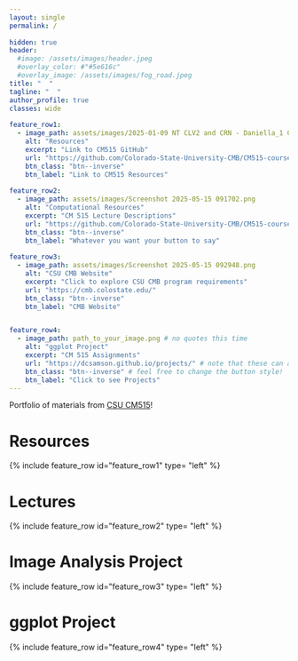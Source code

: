```yaml
---
layout: single
permalink: / 
     
hidden: true
header:
  #image: /assets/images/header.jpeg
  #overlay_color: #"#5e616c"
  #overlay_image: /assets/images/fog_road.jpeg
title: "  "
tagline: "  "   
author_profile: true
classes: wide
   
feature_row1:
  - image_path: assets/images/2025-01-09 NT CLV2 and CRN - Daniella_1 CLV2 ER_ch01_SV.jpg
    alt: "Resources"
    excerpt: "Link to CM515 GitHub"
    url: "https://github.com/Colorado-State-University-CMB/CM515-course-2025/blob/main/README.md"
    btn_class: "btn--inverse"
    btn_label: "Link to CM515 Resources"
    
feature_row2:
  - image_path: assets/images/Screenshot 2025-05-15 091702.png
    alt: "Computational Resources"
    excerpt: "CM 515 Lecture Descriptions"
    url: "https://github.com/Colorado-State-University-CMB/CM515-course-2025/tree/main/modules"
    btn_class: "btn--inverse"
    btn_label: "Whatever you want your button to say"
    
feature_row3:
  - image_path: assets/images/Screenshot 2025-05-15 092948.png
    alt: "CSU CMB Website"
    excerpt: "Click to explore CSU CMB program requirements"
    url: "https://cmb.colostate.edu/"
    btn_class: "btn--inverse"
    btn_label: "CMB Website"


feature_row4:
  - image_path: path_to_your_image.png # no quotes this time
    alt: "ggplot Project"
    excerpt: "CM 515 Assignments"
    url: "https://dcsamson.github.io/projects/" # note that these can also be full urls that take people to other sites
    btn_class: "btn--inverse" # feel free to change the button style!
    btn_label: "Click to see Projects" 
---
```


Portfolio of materials from [CSU CM515](https://github.com/Colorado-State-University-CMB/CM515-course-2025/tree/main)! 

# Resources

{% include feature_row id="feature_row1" type= "left" %}

# Lectures

{% include feature_row id="feature_row2" type= "left" %}

# Image Analysis Project

{% include feature_row id="feature_row3" type= "left" %}

# ggplot Project

{% include feature_row id="feature_row4" type= "left" %}


